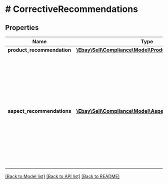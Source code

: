 # # CorrectiveRecommendations

## Properties

Name | Type | Description | Notes
------------ | ------------- | ------------- | -------------
**product_recommendation** | [**\Ebay\Sell\Compliance\Model\ProductRecommendation**](ProductRecommendation.md) |  | [optional]
**aspect_recommendations** | [**\Ebay\Sell\Compliance\Model\AspectRecommendations[]**](AspectRecommendations.md) | This container is returned for ASPECTS_ADOPTION violations if eBay has found one or more item aspect name-value pairs that may be appropriate for the seller&#39;s product. In many cases, the missing or invalid item aspect(s) shown under the corresponding violationData array, will also show up under this array with suggested value(s). | [optional]

[[Back to Model list]](../../README.md#models) [[Back to API list]](../../README.md#endpoints) [[Back to README]](../../README.md)

